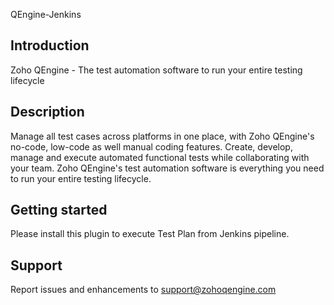  QEngine-Jenkins

## Introduction

Zoho QEngine - The test automation software to run your entire testing lifecycle

## Description

Manage all test cases across platforms in one place, with Zoho QEngine's no-code, low-code as well manual coding features. Create, develop, manage and execute automated functional tests while collaborating with your team. Zoho QEngine's test automation software is everything you need to run your entire testing lifecycle.

## Getting started

Please install this plugin to execute Test Plan from Jenkins pipeline. 

## Support

Report issues and enhancements to support@zohoqengine.com


